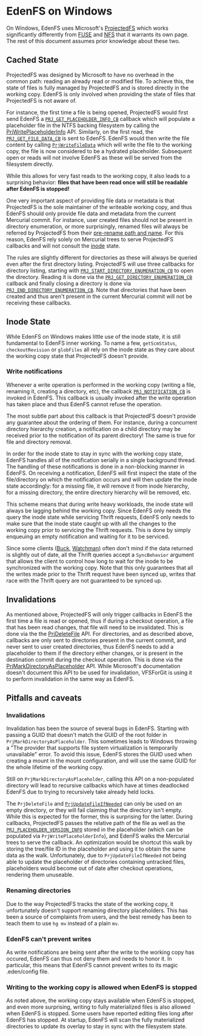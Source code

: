 # EdenFS on Windows

On Windows, EdenFS uses Microsoft's [ProjectedFS][PrjFS] which works
significantly differently from [FUSE][FUSE] and [NFS][NFS] that it warrants its
own page. The rest of this document assumes prior knowledge about these two.

## Cached State

ProjectedFS was designed by Microsoft to have no overhead in
the common path: reading an already read or modified file. To achieve this, the
state of files is fully managed by ProjectedFS and is stored directly in the
working copy. EdenFS is only involved when providing the state of files that
ProjectedFS is not aware of.

For instance, the first time a file is being opened, ProjectedFS would first
send EdenFS a [`PRJ_GET_PLACEHOLDER_INFO_CB`][PRJ_GET_PLACEHOLDER_INFO_CB]
callback which will populate a placeholder file in the NTFS backing filesystem
by calling the [PrjWritePlaceholderInfo][PrjWritePlaceholderInfo] API.
Similarly, on the first read, the
[`PRJ_GET_FILE_DATA_CB`][PRJ_GET_FILE_DATA_CB] is sent to EdenFS. EdenFS would
then write the file content by calling [`PrjWriteFileData`][PrjWriteFileData]
which will write the file to the working copy, the file is now considered to be
a hydrated placeholder. Subsequent open or reads will not involve EdenFS as
these will be served from the filesystem directly.

While this allows for very fast reads to the working copy, it also leads to a
surprising behavior: **files that have been read once will still be readable
after EdenFS is stopped!**

One very important aspect of providing file data or metadata is that
ProjectedFS is the sole maintainer of the writeable working copy, and
thus EdenFS should only provide file data and metadata from the current
Mercurial commit. For instance, user created files should not be present in
directory enumeration, or more surprisingly, renamed files will always be
referred by ProjectedFS from their
[pre-rename path and name](https://github.com/microsoft/ProjFS-Managed-API/issues/68).
For this reason, EdenFS rely solely on Mercurial trees to serve
ProjectedFS callbacks and will not consult the [inode](Inodes.md)
state.

The rules are slightly different for directories as these will always be
queried even after the first directory listing. ProjectedFS will use three
callbacks for directory listing, starting with
[`PRJ_START_DIRECTORY_ENUMERATION_CB`][PRJ_START_DIRECTORY_ENUMERATION_CB] to
open the directory. Reading it is done via the
[`PRJ_GET_DIRECTORY_ENUMERATION_CB`][PRJ_GET_DIRECTORY_ENUMERATION_CB] callback
and finally closing a directory is done via
[`PRJ_END_DIRECTORY_ENUMERATION_CB`][PRJ_END_DIRECTORY_ENUMERATION_CB]. Note
that directories that have been created and thus aren't present in the current
Mercurial commit will not be receiving these callbacks.

## Inode State

While EdenFS on Windows makes little use of the inode state, it is
still fundamental to EdenFS inner working. To name a few, `getScmStatus`,
`checkoutRevision` or `globFiles` all rely on the inode state as they care
about the working copy state that ProjectedFS doesn't provide.

### Write notifications

Whenever a write operation is performed in the working copy (writing a file,
renaming it, creating a directory, etc), the callback
[`PRJ_NOTIFICATION_CB`][PRJ_NOTIFICATION_CB] is invoked in EdenFS. This
callback is usually invoked after the write operation has taken place and thus
EdenFS cannot refuse the operation.

The most subtle part about this callback is that ProjectedFS doesn't
provide any guarantee about the ordering of them. For instance, during a
concurrent directory hierarchy creation, a notification on a child directory
may be received prior to the notification of its parent directory! The same is
true for file and directory removal.

In order for the inode state to stay in sync with the working copy
state, EdenFS handles all of the notification serially in a single background
thread. The handling of these notifications is done in a
non-blocking manner in EdenFS. On receiving a notification, EdenFS will first
inspect the state of the file/directory on which the notification occurs and
will then update the inode state accordingly: for a missing file,
it will remove it from inode hierarchy, for a missing directory, the entire
directory hierarchy will be removed, etc.

This scheme means that during write heavy workloads, the inode
state will always be lagging behind the working copy. Since EdenFS only needs
the query the inode state while servicing Thrift requests, EdenFS
only needs to make sure that the inode state caught up with all the
changes to the working copy prior to servicing the Thrift requests. This is
done by simply enqueuing an empty notification and waiting for it to be
serviced.

Since some clients ([Buck][Buck], [Watchman][Watchman]) often don't mind if the
data returned is slightly out of date, all the Thrift queries accept a
`SyncBehavior` argument that allows the client to control how long to wait for
the inode to be synchronized with the working copy. Note that this only
guarantees that all the writes made prior to the Thrift request have been
synced up, writes that race with the Thrift query are not guaranteed to be
synced up.

## Invalidations

As mentioned above, ProjectedFS will only trigger callbacks in EdenFS the first
time a file is read or opened, thus if during a checkout operation, a file that
has been read changes, that file will need to be invalidated. This is done via
the the [PrjDeleteFile][PrjDeleteFile] API. For directories, and as described
above, callbacks are only sent to directories present in the current commit,
and never sent to user created directories, thus EdenFS needs to add a
placeholder to them if the directory either changes, or is present in the
destination commit during the checkout operation. This is done via the
[PrjMarkDirectoryAsPlaceholder][PrjMarkDirectoryAsPlaceholder] API. While
Microsoft's documentation doesn't document this API to be used for
invalidation, VFSForGit is using it to perform invalidation in the same way as
EdenFS.

## Pitfalls and caveats

### Invalidations

Invalidation has been the source of several bugs in EdenFS. Starting with
passing a GUID that doesn't match the GUID of the root folder in
`PrjMarkDirectoryAsPlaceholder`. This sometimes leads to Windows throwing a
"The provider that supports file system virtualization is temporarily
unavailable" error. To avoid this issue, EdenFS stores the GUID used when
creating a mount in the mount configuration, and will use the same GUID for the
whole lifetime of the working copy.

Still on `PrjMarkDirectoryAsPlaceholder`, calling this API on a non-populated
directory will lead to recursive callbacks which have at times deadlocked
EdenFS due to trying to recursively take already held locks.

The `PrjDeleteFile` and [`PrjUpdateFileIfNeeded`][PrjUpdateFileIfNeeded] can
only be used on an empty directory, or they will fail claiming that the
directory isn't empty. While this is expected for the former, this is
surprising for the latter. During callbacks, ProjectedFS passes the relative
path of the file as well as the
[`PRJ_PLACEHOLDER_VERSION_INFO`][PRJ_PLACEHOLDER_VERSION_INFO] stored in the
placeholder (which can be populated via `PrjWritePlaceholderInfo`), and EdenFS
walks the Mercurial trees to serve the callback. An optimization would be
shortcut this walk by storing the tree/file ID in the placeholder and using it
to obtain the same data as the walk. Unfortunately, due to
`PrjUpdateFileIfNeeded` not being able to update the placeholder of directories
containing untracked files, placeholders would become out of date after
checkout operations, rendering them unuseable.

### Renaming directories

Due to the way ProjectedFS tracks the state of the working copy, it
unfortunately doesn't support renaming directory placeholders. This has been a
source of complaints from users, and the best remedy has been to teach them to
use `hg mv` instead of a plain `mv`.

### EdenFS can't prevent writes

As write notifications are being sent after the write to the working copy has
occured, EdenFS can thus not deny them and needs to honor it. In particular,
this means that EdenFS cannot prevent writes to its magic .eden/config file.

### Writing to the working copy is allowed when EdenFS is stopped

As noted above, the working copy stays available when EdenFS is stopped, and
even more surprising, writing to fully materialized files is also allowed when
EdenFS is stopped. Some users have reported editing files long after EdenFS has
stopped. At startup, EdenFS will scan the fully materialized directories to
update its overlay to stay in sync with the filesystem state.


[PrjFS]: https://docs.microsoft.com/en-us/windows/win32/projfs/projected-file-system
[FUSE]: https://en.wikipedia.org/wiki/Filesystem_in_Userspace
[NFS]: https://datatracker.ietf.org/doc/html/rfc1813
[NTFS]: https://en.wikipedia.org/wiki/NTFS
[PRJ_GET_PLACEHOLDER_INFO_CB]: https://docs.microsoft.com/en-us/windows/win32/api/projectedfslib/nc-projectedfslib-prj_get_placeholder_info_cb
[PRJ_GET_FILE_DATA_CB]: https://docs.microsoft.com/en-us/windows/win32/api/projectedfslib/nc-projectedfslib-prj_get_file_data_cb
[PrjWriteFileData]: https://docs.microsoft.com/en-us/windows/win32/api/projectedfslib/nf-projectedfslib-prjwritefiledata
[PrjWritePlaceholderInfo]: https://docs.microsoft.com/en-us/windows/win32/api/projectedfslib/nf-projectedfslib-prjwriteplaceholderinfo
[PRJ_NOTIFICATION_CB]: https://docs.microsoft.com/en-us/windows/win32/api/projectedfslib/nc-projectedfslib-prj_notification_cb
[Buck]: https://buck.build
[Watchman]: https://facebook.github.io/watchman/
[PrjDeleteFile]: https://docs.microsoft.com/en-us/windows/win32/api/projectedfslib/nf-projectedfslib-prjdeletefile
[PrjUpdateFileIfNeeded]: https://docs.microsoft.com/en-us/windows/win32/api/projectedfslib/nf-projectedfslib-prjupdatefileifneeded
[PRJ_START_DIRECTORY_ENUMERATION_CB]: https://docs.microsoft.com/en-us/windows/win32/api/projectedfslib/nc-projectedfslib-prj_start_directory_enumeration_cb
[PRJ_GET_DIRECTORY_ENUMERATION_CB]: https://docs.microsoft.com/en-us/windows/win32/api/projectedfslib/nc-projectedfslib-prj_get_directory_enumeration_cb
[PRJ_END_DIRECTORY_ENUMERATION_CB]: https://docs.microsoft.com/en-us/windows/win32/api/projectedfslib/nc-projectedfslib-prj_end_directory_enumeration_cb
[PrjMarkDirectoryAsPlaceholder]: https://docs.microsoft.com/en-us/windows/win32/api/projectedfslib/nf-projectedfslib-prjmarkdirectoryasplaceholder
[PRJ_PLACEHOLDER_VERSION_INFO]: https://docs.microsoft.com/en-us/windows/win32/api/projectedfslib/ns-projectedfslib-prj_placeholder_version_info

